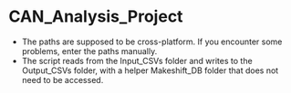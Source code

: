 # CAN_Analysis_Project
- The paths are supposed to be cross-platform. If you encounter some problems, enter the paths manually.
- The script reads from the Input_CSVs folder and writes to the Output_CSVs folder, with a helper Makeshift_DB folder that does not need to be accessed.
